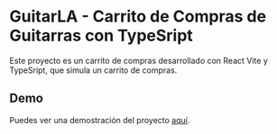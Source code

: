 # GuitarLA - Carrito de Compras de Guitarras con TypeSript

Este proyecto es un carrito de compras desarrollado con React Vite y TypeSript, que simula un carrito de compras.

## Demo

Puedes ver una demostración del proyecto [aquí](https://guitarlaarg.netlify.app/).


